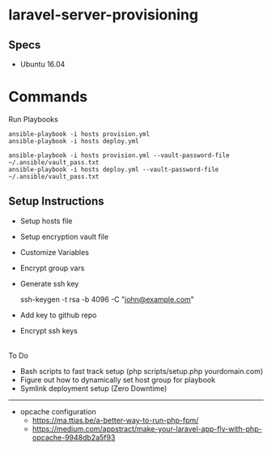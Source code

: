 # laravel-server-provisioning

## Specs

- Ubuntu 16.04

# Commands

Run Playbooks

```
ansible-playbook -i hosts provision.yml
ansible-playbook -i hosts deploy.yml

ansible-playbook -i hosts provision.yml --vault-password-file ~/.ansible/vault_pass.txt
ansible-playbook -i hosts deploy.yml --vault-password-file ~/.ansible/vault_pass.txt
```
## Setup Instructions

- Setup hosts file
- Setup encryption vault file
- Customize Variables
- Encrypt group vars
- Generate ssh key

    ssh-keygen -t rsa -b 4096 -C "john@example.com"

- Add key to github repo
- Encrypt ssh keys

######

To Do

- Bash scripts to fast track setup (php scripts/setup.php yourdomain.com)
- Figure out how to dynamically set host group for playbook
- Symlink deployment setup (Zero Downtime)

-----

- opcache configuration
    - https://ma.ttias.be/a-better-way-to-run-php-fpm/
    - https://medium.com/appstract/make-your-laravel-app-fly-with-php-opcache-9948db2a5f93
